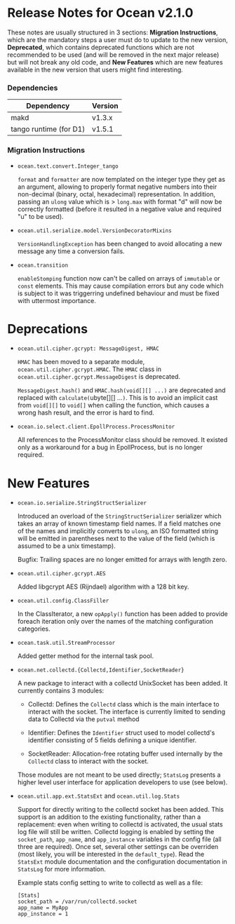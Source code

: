 Release Notes for Ocean v2.1.0
==============================

These notes are usually structured in 3 sections: **Migration Instructions**,
which are the mandatory steps a user must do to update to the new version,
**Deprecated**, which contains deprecated functions which are not recommended to
be used (and will be removed in the next major release) but will not break any
old code, and **New Features** which are new features available in the new
version that users might find interesting.

### Dependencies

Dependency                | Version
--------------------------|---------
makd                      | v1.3.x
tango runtime (for D1)    | v1.5.1


### Migration Instructions

* `ocean.text.convert.Integer_tango`

  `format` and `formatter` are now templated on the integer type they get as an argument,
  allowing to properly format negative numbers into their non-decimal
  (binary, octal, hexadecimal) representation.
  In addition, passing an `ulong` value which is > `long.max` with format "d" will now
  be correctly formatted (before it resulted in a negative value and required "u" to be used).

* `ocean.util.serialize.model.VersionDecoratorMixins`

  `VersionHandlingException` has been changed to avoid allocating a
  new message any time a conversion fails.

* `ocean.transition`

  `enableStomping` function now can't be called on arrays of `immutable` or
  `const` elements. This may cause compilation errors but any code which
  is subject to it was triggerring undefined behaviour and must be fixed
  with uttermost importance.

Deprecations
============

* `ocean.util.cipher.gcrypt: MessageDigest, HMAC`

  `HMAC` has been moved to a separate module, `ocean.util.cipher.gcrypt.HMAC`.
  The `HMAC` class in `ocean.util.cipher.gcrypt.MessageDigest` is deprecated.

  `MessageDigest.hash()` and `HMAC.hash(void[][] ...)` are deprecated and
   replaced with `calculate(`ubyte[][] ...`)`.  This is to avoid an implicit
   cast from `void[][]` to `void[]` when calling the function, which causes a
   wrong hash result, and the error is hard to find.

* `ocean.io.select.client.EpollProcess.ProcessMonitor`

  All references to the ProcessMonitor class should be removed. It existed
  only as a workaround for a bug in EpollProcess, but is no longer required.

New Features
============

* `ocean.io.serialize.StringStructSerializer`

  Introduced an overload of the `StringStructSerializer` serializer
  which takes an array of known timestamp field names.
  If a field matches one of the names and implicitly converts to `ulong`,
  an ISO formatted string will be emitted in parentheses next to the value of
  the field (which is assumed to be a unix timestamp).

  Bugfix: Trailing spaces are no longer emitted for arrays with length zero.

* `ocean.util.cipher.gcrypt.AES`

  Added libgcrypt AES (Rijndael) algorithm with a 128 bit key.

* `ocean.util.config.ClassFiller`

  In the ClassIterator, a new `opApply()` function has been added to provide
  foreach iteration only over the names of the matching configuration
  categories.

* `ocean.task.util.StreamProcessor`

  Added getter method for the internal task pool.

* `ocean.net.collectd.{Collectd,Identifier,SocketReader}`

  A new package to interact with a collectd UnixSocket has been added.
  It currently contains 3 modules:

  - Collectd: Defines the `Collectd` class which is the main interface to interact
              with the socket. The interface is currently limited to sending data
              to Collectd via the `putval` method

  - Identifier: Defines the `Identifier` struct used to model collectd's identifier
                consisting of 5 fields defining a unique identifier.

  - SocketReader: Allocation-free rotating buffer used internally by the `Collectd` class
                  to interact with the socket.

  Those modules are not meant to be used directly; `StatsLog` presents a higher level
  user interface for application developers to use (see below).

* `ocean.util.app.ext.StatsExt` and `ocean.util.log.Stats`

  Support for directly writing to the collectd socket has been added. This support is
  an addition to the existing functionality, rather than a replacement: even when
  writing to collectd is activated, the usual stats log file will still be written.
  Collectd logging is enabled by setting the `socket_path`, `app_name`, and `app_instance`
  variables in the config file (all three are required). Once set, several other settings
  can be overriden (most likely, you will be interested in the `default_type`). Read the
  `StatsExt` module documentation and the configuration documentation in `StatsLog` for
  more information.

  Example stats config setting to write to collectd as well as a file:

  ```
  [Stats]
  socket_path = /var/run/collectd.socket
  app_name = MyApp
  app_instance = 1
  ```
